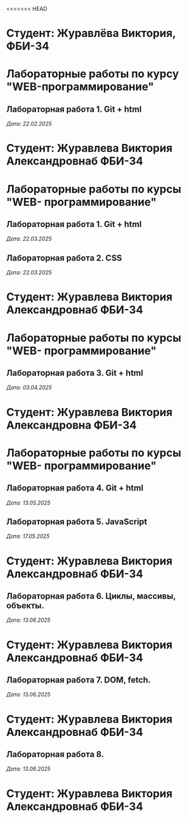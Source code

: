 <<<<<<< HEAD
# Студент: Журавлёва Виктория, ФБИ-34

# Лабораторные работы по курсу "WEB-программирование"

## Лабораторная работа 1. Git + html

*Дата: 22.02.2025*
# Студент: Журавлева Виктория Александровнаб ФБИ-34

# Лабораторные работы по курсы "WEB- программирование"

## Лабораторная работа 1. Git + html

*Дата: 22.03.2025*

## Лабораторная работа 2. CSS

*Дата: 22.03.2025*
# Студент: Журавлева Виктория Александровнаб ФБИ-34

# Лабораторные работы по курсы "WEB- программирование"

## Лабораторная работа 3. Git + html

*Дата: 03.04.2025*

# Студент: Журавлева Виктория Александровна ФБИ-34

# Лабораторные работы по курсы "WEB- программирование"
## Лабораторная работа 4. Git + html

*Дата: 13.05.2025*

## Лабораторная работа 5. JavaScript
*Дата: 17.05.2025*
# Студент: Журавлева Виктория Александровнаб ФБИ-34

## Лабораторная работа 6. Циклы, массивы, объекты.
*Дата: 13.06.2025*
# Студент: Журавлева Виктория Александровнаб ФБИ-34


## Лабораторная работа 7. DOM, fetch. 
*Дата: 13.06.2025*
# Студент: Журавлева Виктория Александровнаб ФБИ-34

## Лабораторная работа 8. 
*Дата: 13.06.2025*
# Студент: Журавлева Виктория Александровнаб ФБИ-34
